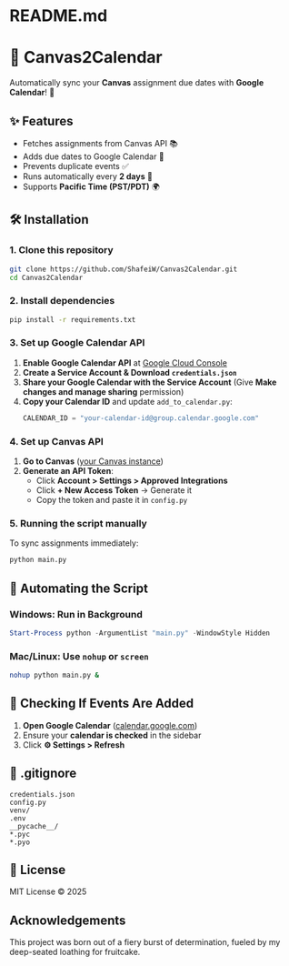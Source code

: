 # README.md

# 📅 Canvas2Calendar
Automatically sync your **Canvas** assignment due dates with **Google Calendar**! 🚀

## ✨ Features
- Fetches assignments from Canvas API 📚
- Adds due dates to Google Calendar 📆
- Prevents duplicate events ✅
- Runs automatically every **2 days** 🔄
- Supports **Pacific Time (PST/PDT)** 🌍

## 🛠 Installation
### **1. Clone this repository**
```bash
git clone https://github.com/ShafeiW/Canvas2Calendar.git
cd Canvas2Calendar
```

### **2. Install dependencies**
```bash
pip install -r requirements.txt
```

### **3. Set up Google Calendar API**
1. **Enable Google Calendar API** at [Google Cloud Console](https://console.cloud.google.com/)
2. **Create a Service Account & Download `credentials.json`**
3. **Share your Google Calendar with the Service Account** (Give **Make changes and manage sharing** permission)
4. **Copy your Calendar ID** and update `add_to_calendar.py`:
   ```python
   CALENDAR_ID = "your-calendar-id@group.calendar.google.com"
   ```

### **4. Set up Canvas API**
1. **Go to Canvas** ([your Canvas instance](https://canvas.sfu.ca/))
2. **Generate an API Token**:
   - Click **Account > Settings > Approved Integrations**
   - Click **+ New Access Token** → Generate it
   - Copy the token and paste it in `config.py`

### **5. Running the script manually**
To sync assignments immediately:
```bash
python main.py
```

## 🔄 Automating the Script
### **Windows: Run in Background**
```powershell
Start-Process python -ArgumentList "main.py" -WindowStyle Hidden
```

### **Mac/Linux: Use `nohup` or `screen`**
```bash
nohup python main.py &
```

## 📅 Checking If Events Are Added
1. **Open Google Calendar** ([calendar.google.com](https://calendar.google.com/))
2. Ensure your **calendar is checked** in the sidebar
3. Click **⚙️ Settings > Refresh**

## 🛑 .gitignore
```
credentials.json
config.py
venv/
.env
__pycache__/
*.pyc
*.pyo
```

## 📜 License
MIT License © 2025


## Acknowledgements
This project was born out of a fiery burst of determination, fueled by my deep-seated loathing for fruitcake.
